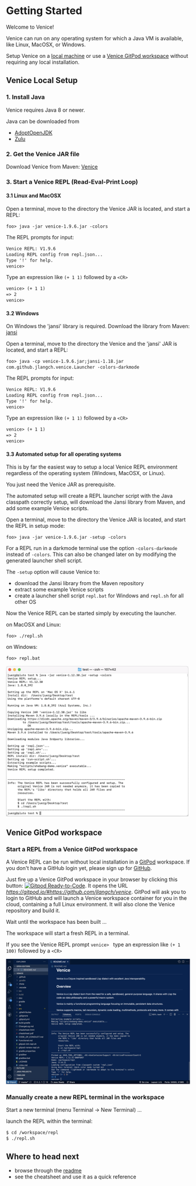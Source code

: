 # Getting Started

Welcome to Venice!

Venice can run on any operating system for which a Java VM is available, 
like Linux, MacOSX, or Windows.

Setup Venice on a [local machine](#venice-local-setup) or use a [Venice GitPod workspace](#venice-gitpod-workspace) without requiring any local installation.
 


## Venice Local Setup

### 1. Install Java

Venice requires Java 8 or newer.

Java can be downloaded from 
- [AdoptOpenJDK](https://adoptopenjdk.net/)
- [Zulu](https://www.azul.com/downloads/zulu-community/)


### 2. Get the Venice JAR file

Download Venice from Maven: [Venice](https://search.maven.org/artifact/com.github.jlangch/venice/1.9.6/jar)


### 3. Start a Venice REPL (Read-Eval-Print Loop)

#### 3.1 Linux and MacOSX

Open a terminal, move to the directory the Venice JAR is located, and start 
a REPL:

```text
foo> java -jar venice-1.9.6.jar -colors
```

The REPL prompts for input:

```text
Venice REPL: V1.9.6
Loading REPL config from repl.json...
Type '!' for help.
venice>
```

Type an expression like `(+ 1 1)` followed by a `<CR>`

```text
venice> (+ 1 1)
=> 2
venice>
```


#### 3.2 Windows

On Windows the 'jansi' library is required. Download the library from
Maven: [jansi](https://search.maven.org/artifact/org.fusesource.jansi/jansi/1.18/jar)

Open a terminal, move to the directory the Venice and the 'jansi' JAR is located, 
and start a REPL:

```text
foo> java -cp venice-1.9.6.jar;jansi-1.18.jar com.github.jlangch.venice.Launcher -colors-darkmode
```

The REPL prompts for input:

```text
Venice REPL: V1.9.6
Loading REPL config from repl.json...
Type '!' for help.
venice>
```

Type an expression like `(+ 1 1)` followed by a `<CR>`

```text
venice> (+ 1 1)
=> 2
venice>
```

#### 3.3 Automated setup for all operating systems

This is by far the easiest way to setup a local Venice REPL environment 
regardless of the operating system (Windows, MacOSX, or Linux).

You just need the Venice JAR as prerequisite.

The automated setup will create a REPL launcher script with the Java classpath 
correctly setup, will download the Jansi library from Maven, and add some example 
Venice scripts.

Open a terminal, move to the directory the Venice JAR is located, and start 
the REPL in setup mode:

```text
foo> java -jar venice-1.9.6.jar -setup -colors
```

For a REPL run in a darkmode terminal use the option `-colors-darkmode` instead 
of `-colors`. This can also be changed later on by modifying the generated launcher 
shell script.


The `-setup` option will cause Venice to:
  - download the Jansi library from the Maven repository
  - extract some example Venice scripts
  - create a launcher shell script `repl.bat` for Windows and `repl.sh` for all other OS
  
Now the Venice REPL can be started simply by executing the launcher.

on MacOSX and Linux:

```text
foo> ./repl.sh
```

on Windows:

```text
foo> repl.bat
```

<img src="https://github.com/jlangch/venice/blob/master/doc/assets/repl/repl-setup.png" width="500">


## Venice GitPod workspace 

### Start a REPL from a Venice GitPod workspace

A Venice REPL can be run without local installation in a [GitPod](https://gitpod.io/) workspace. If you don't have a GitHub login yet, please sign up for [GitHub](https://github.com/).

Just fire up a Venice GitPod workspace in your browser by clicking this button: [![Gitpod Ready-to-Code](https://img.shields.io/badge/Gitpod-Ready--to--Code-blue?logo=gitpod)](https://gitpod.io/#https://github.com/jlangch/venice). It opens the URL _https://gitpod.io/#https://github.com/jlangch/venice_. GitPod will ask you to login to GitHub and will launch a Venice workspace container for you in the cloud, containing a full Linux environment. It will also clone the Venice repository and build it.

Wait until the workspace has been built ...

The workspace will start a fresh REPL in a terminal.

If you see the Venice REPL prompt `venice> ` type an expression like `(+ 1 100)` followed by a `<CR>`

<img src="https://github.com/jlangch/venice/blob/master/doc/assets/gitpod/gitpod-repl.png">


### Manually create a new REPL terminal in the workspace

Start a new terminal (menu Terminal -> New Terminal) ...

launch the REPL within the terminal:

```text
$ cd /workspace/repl
$ ./repl.sh
```



## Where to head next

- browse through the [readme](https://github.com/jlangch/venice/blob/master/README.md)
- see the cheatsheet and use it as a quick reference


